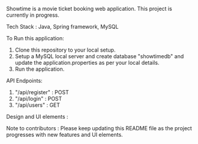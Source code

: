 Showtime is a movie ticket booking web application. This project is currently in progress.

Tech Stack : Java, Spring framework, MySQL

To Run this application:
1. Clone this repository to your local setup.
2. Setup a MySQL local server and create database "showtimedb" and update the application.properties as per your local details.
3. Run the application.

API Endpoints:
1. "/api/register" : POST 
2. "/api/login" : POST
3. "/api/users" : GET

Design and UI elements :


Note to contributors : Please keep updating this README file as the project progresses with new features and UI elements.